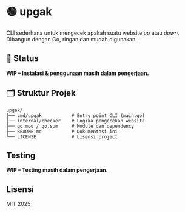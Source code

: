# 🟢 upgak

CLI sederhana untuk mengecek apakah suatu website *up* atau *down*.  
Dibangun dengan Go, ringan dan mudah digunakan.

## 🚧 Status

**WIP – Instalasi & penggunaan masih dalam pengerjaan.**

## 🗂️ Struktur Projek

```
upgak/
├── cmd/upgak           # Entry point CLI (main.go)
├── internal/checker    # Logika pengecekan website
├── go.mod / go.sum     # Module dan dependency
├── README.md           # Dokumentasi ini
└── LICENSE             # Lisensi project
```

## Testing
**WIP – Testing masih dalam pengerjaan.**

## Lisensi
MIT 2025